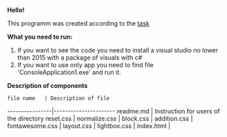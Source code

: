 **Hello!**

This programm was created according to the [task](https://github.com/davidwhitney/CodeDojos/tree/master/Diamond%20Kata)

**What you need to run:**

1. If you want to see the code you need to install a visual studio no lower than 2015 with a package of visuals with c#
2. If you want to use only app you need to find file 'ConsoleApplication1.exe' and run it.

**Description of components**

    file name   | Description of file
----------------|----------------------
readme.md       | Instruction for users of the directory
reset.css       | 
normalize.css   | 
block.css       | 
addition.css    | 
fontawesome.css | 
layout.css      | 
lightbox.css    | 
index.html      | 
